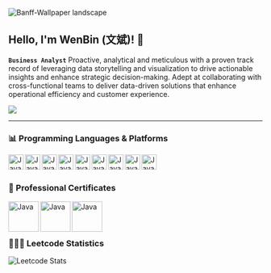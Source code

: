 ![Banff-Wallpaper landscape](https://github.com/user-attachments/assets/9f265fe0-dfd7-4274-84c1-fa3ae071a9b8)

## Hello, I'm WenBin (文斌)! 👋

**`Business Analyst`**
Proactive, analytical and meticulous with a proven track record of leveraging data storytelling and visualization to drive actionable insights and enhance strategic decision-making. 
Adept at collaborating with cross-functional teams to deliver data-driven solutions that enhance operational efficiency and customer experience.

![](https://komarev.com/ghpvc/?username=wenbin-y&color=395273&style=plastic)

---
### 📊 Programming Languages & Platforms
<img align="left" alt="Java" width="30px" style="padding-right-10px;" src="https://cdn.jsdelivr.net/gh/devicons/devicon@latest/icons/python/python-original.svg" />
<img align="left" alt="Java" width="30px" style="padding-right-10px;" src="https://cdn.jsdelivr.net/gh/devicons/devicon@latest/icons/rstudio/rstudio-original.svg" />
<img align="left" alt="Java" width="30px" style="padding-right-10px;" src="https://cdn.jsdelivr.net/gh/devicons/devicon@latest/icons/mysql/mysql-original-wordmark.svg" />
<img align="left" alt="Java" img src="https://github.com/user-attachments/assets/5e9a6773-d830-449a-8082-b2eb87935b95" width="30" height="30">
<img align="left" alt="Java" width="30px" style="padding-right-10px;" src="https://cdn.jsdelivr.net/gh/devicons/devicon@latest/icons/figma/figma-original.svg" />
<img align="left" alt="Java" width="30px" style="padding-right-10px;" src="https://cdn.jsdelivr.net/gh/devicons/devicon@latest/icons/github/github-original.svg" />
<img align="left" alt="Java" width="30px" style="padding-right-10px;" src="https://cdn.jsdelivr.net/gh/devicons/devicon@latest/icons/googlecloud/googlecloud-original.svg" />
<img align="left" alt="Java" width="30px" style="padding-right-10px;" src="https://cdn.jsdelivr.net/gh/devicons/devicon@latest/icons/kaggle/kaggle-original-wordmark.svg" />
<img align="left" alt="Java" width="30px" style="padding-right-10px;" src="https://cdn.jsdelivr.net/gh/devicons/devicon@latest/icons/premierepro/premierepro-plain.svg" />

<br />

#
### 🏅 Professional Certificates
<a href="https://www.credly.com/badges/15489463-9a83-4acf-b7b5-07934596f72c/public_url">
  <img align="left" alt="Java" style="padding-right-10px;" img src="https://github.com/user-attachments/assets/a3ef612b-9075-4212-ae8f-8de69ba8bd9b" width="60" height="60">
</a>
<a href="https://www.credly.com/badges/c92b2ced-d01b-40ba-8680-9b2763d3d671/public_url">
  <img align="left" alt="Java" style="padding-right-10px;" img src="https://github.com/user-attachments/assets/b9dee323-06cc-486c-927b-d0fb79a36868" width="60" height="60">
</a>
<a href="https://www.credly.com/badges/2e4a4718-4c8e-4d75-bd82-b534a9779c25/public_url">
  <img align="left" alt="Java" style="padding-right-10px;" img src="https://github.com/user-attachments/assets/e13eb882-d8a3-47f8-921a-03d9cb7b083c" width="60" height="60">
</a>
<br>
<br />

#
### 👨🏼‍💻 Leetcode Statistics
![Leetcode Stats](https://leetcard.jacoblin.cool/Y_WenBin?theme=unicorn&font=Roboto&ext=activity)
